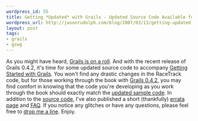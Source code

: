 ```yaml
--- 
wordpress_id: 55
title: Getting *Updated* with Grails - Updated Source Code Available for Grails 0.4.2
wordpress_url: http://jasonrudolph.com/blog/2007/03/13/getting-updated-with-grails-updated-source-code-available-for-grails-042/
layout: post
tags:
- grails
- gswg	
---
```

As you might have heard, [Grails is on a roll](http://jasonrudolph.com/blog/2007/03/12/grails-is-on-the-move/).  And with the recent release of Grails 0.4.2, it's time for some updated source code to accompany [Getting Started with Grails](http://www.amazon.com/Getting-Started-Grails-Jason-Rudolph/dp/143030782X).  You won't find any drastic changes in the RaceTrack code, but for those working through the book with [Grails 0.4.2](http://dist.codehaus.org/grails/grails-bin-0.4.2.tar.gz), you may find comfort in knowing that the code you're developing as you work through the book should exactly match the  [updated sample code](http://jasonrudolph.com/downloads/gswg/gswg_source_0_4_2.zip).  In addition to the [source code](http://jasonrudolph.com/downloads/gswg/ "Source Code for Getting Started with Grails"), I've also published a short (thankfully) [errata page](http://jasonrudolph.com/gswg_errata.html "Errata for Getting Started with Grails") and [FAQ](http://jasonrudolph.com/gswg_faq.html "Frequently Asked Questions about Getting Started with Grails").  If you notice any glitches or have any questions, please feel free to [drop me a line](mailto:contact@jasonrudolph.com).  Enjoy.
